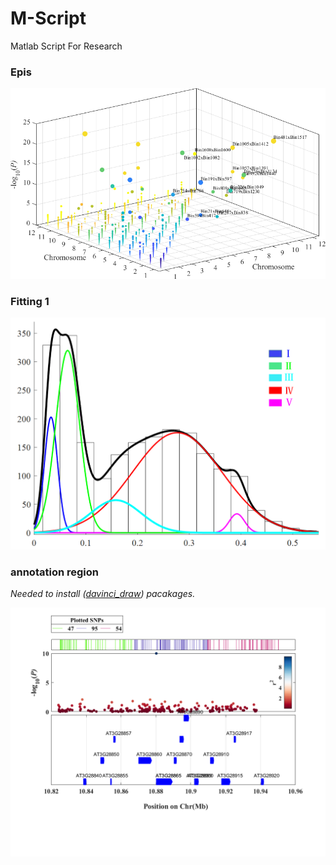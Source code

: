 # M-Script
Matlab Script For Research


### Epis
![Epis V1](plots/epis.bmp "Epis V1")

### Fitting 1
![fitting V1](stats/fenbufitting.png "fitting V1")

### annotation region

*Needed to install ([davinci_draw](http://davinci-draw.com/)) pacakages.*

![region](plots/region/get-region.png "region1")

